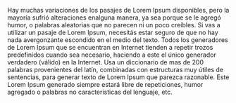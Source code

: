 Hay muchas variaciones de los pasajes de Lorem Ipsum disponibles, pero la mayoría
sufrió alteraciones enalguna manera, ya sea porque se le agregó humor, o 
palabras aleatorias que no parecen ni un poco creíbles. 
Si vas a utilizar un pasaje de Lorem Ipsum, necesitás
estar seguro de que no hay nada avergonzante 
escondido en el medio del texto. Todos los generadores
de Lorem Ipsum que se encuentran en Internet tienden 
a repetir trozos predefinidos cuando sea necesario, haciendo
a este el único generador verdadero (válido) en la Internet.
Usa un diccionario de mas de 200 palabras provenientes del latín, 
combinadas con estructuras muy útiles de sentencias, para generar
texto de Lorem Ipsum que parezca razonable. Este Lorem Ipsum 
generado siempre estará libre de repeticiones, humor agregado o palabras no
características del lenguaje, etc.
            